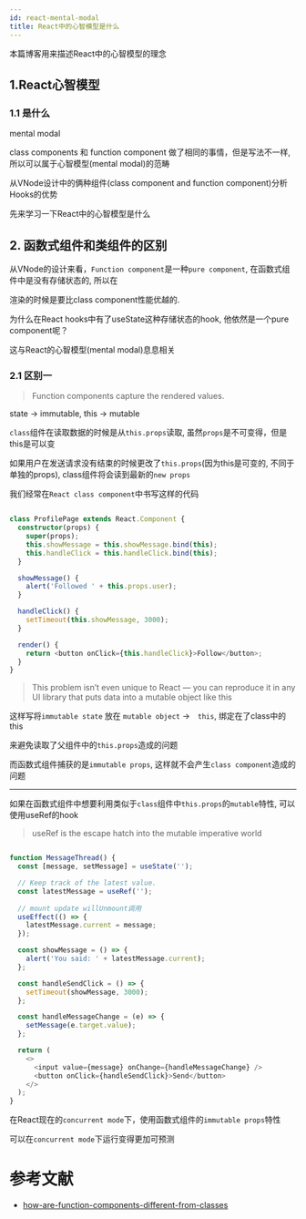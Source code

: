 ```yaml
---
id: react-mental-modal
title: React中的心智模型是什么
---
```


本篇博客用来描述React中的心智模型的理念

## 1.React心智模型

### 1.1 是什么
mental modal

class components 和 function component 做了相同的事情，但是写法不一样, 所以可以属于心智模型(mental modal)的范畴

从VNode设计中的俩种组件(class component and function component)分析Hooks的优势

先来学习一下React中的心智模型是什么

## 2. 函数式组件和类组件的区别

从VNode的设计来看，`Function component`是一种`pure component`, 在函数式组件中是没有存储状态的, 所以在

渲染的时候是要比class component性能优越的.

为什么在React hooks中有了useState这种存储状态的hook, 他依然是一个pure component呢？

这与React的心智模型(mental modal)息息相关

### 2.1 区别一

> Function components capture the rendered values.

state -> immutable, this -> mutable

`class`组件在读取数据的时候是从`this.props`读取, 虽然`props`是不可变得，但是this是可以变

如果用户在发送请求没有结束的时候更改了`this.props`(因为this是可变的, 不同于单独的props), class组件将会读到最新的`new props`

我们经常在`React class component`中书写这样的代码

```typescript jsx

class ProfilePage extends React.Component {
  constructor(props) {
    super(props);
    this.showMessage = this.showMessage.bind(this);
    this.handleClick = this.handleClick.bind(this);
  }

  showMessage() {
    alert('Followed ' + this.props.user);
  }

  handleClick() {
    setTimeout(this.showMessage, 3000);
  }

  render() {
    return <button onClick={this.handleClick}>Follow</button>;
  }
}

```

> This problem isn’t even unique to React — you can reproduce it in any UI library that puts data into a mutable object like this

这样写将`immutable state` 放在 `mutable object` ->　`this`, 绑定在了class中的this

来避免读取了父组件中的`this.props`造成的问题

而函数式组件捕获的是`immutable props`, 这样就不会产生`class component`造成的问题

-------


如果在函数式组件中想要利用类似于`class`组件中`this.props`的`mutable`特性, 可以使用useRef的hook

> useRef is the escape hatch into the mutable imperative world

```typescript jsx

function MessageThread() {
  const [message, setMessage] = useState('');

  // Keep track of the latest value.
  const latestMessage = useRef('');
  
  // mount update willUnmount调用
  useEffect(() => {
    latestMessage.current = message;
  });

  const showMessage = () => {
    alert('You said: ' + latestMessage.current);
  };

  const handleSendClick = () => {
    setTimeout(showMessage, 3000);
  };

  const handleMessageChange = (e) => {
    setMessage(e.target.value);
  };

  return (
    <>
      <input value={message} onChange={handleMessageChange} />
      <button onClick={handleSendClick}>Send</button>
    </>
  );
}

```

在React现在的`concurrent mode`下，使用函数式组件的`immutable props`特性

可以在`concurrent mode`下运行变得更加可预测

# 参考文献

- [how-are-function-components-different-from-classes](https://overreacted.io/how-are-function-components-different-from-classes/)